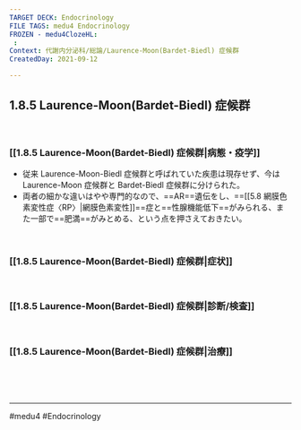 ```yaml
---
TARGET DECK: Endocrinology
FILE TAGS: medu4 Endocrinology
FROZEN - medu4ClozeHL:
 : 
Context: 代謝内分泌科/総論/Laurence-Moon(Bardet-Biedl) 症候群
CreatedDay: 2021-09-12

---
```


## 1.8.5 Laurence-Moon(Bardet-Biedl) 症候群

<br>

### [[1.8.5 Laurence-Moon(Bardet-Biedl) 症候群|病態・疫学]]
* 従来 Laurence-Moon-Biedl 症候群と呼ばれていた疾患は現存せず、今は Laurence-Moon 症候群と Bardet-Biedl 症候群に分けられた。
* 両者の細かな違いはやや専門的なので、==AR==遺伝をし、==[[5.8 網膜色素変性症〈RP〉|網膜色素変性]]==症と==性腺機能低下==がみられる、また一部で==肥満==がみとめる、という点を押さえておきたい。
<!--ID: 1631507958050-->



<br>

### [[1.8.5 Laurence-Moon(Bardet-Biedl) 症候群|症状]]


<br>

### [[1.8.5 Laurence-Moon(Bardet-Biedl) 症候群|診断/検査]]


<br>

### [[1.8.5 Laurence-Moon(Bardet-Biedl) 症候群|治療]]


<br><br><br>

---
#medu4 #Endocrinology  
